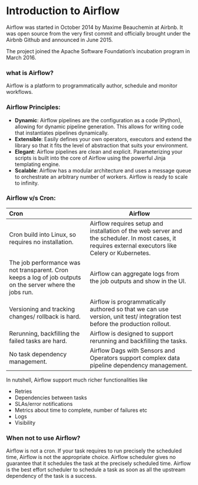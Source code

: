 # Introduction to Airflow

Airflow was started in October 2014 by Maxime Beauchemin at Airbnb. It was open source from the very first commit and officially brought under the Airbnb Github and announced in June 2015.

The project joined the Apache Software Foundation’s incubation program in March 2016.

### what is Airflow?

Airflow is a platform to programmatically author, schedule and monitor workflows.

### Airflow Principles:

- **Dynamic**: Airflow pipelines are the configuration as a code (Python), allowing for dynamic pipeline generation. This allows for writing code that instantiates pipelines dynamically.
- **Extensible**: Easily defines your own operators, executors and extend the library so that it fits the level of abstraction that suits your environment.
- **Elegant**: Airflow pipelines are clean and explicit. Parameterizing your scripts is built into the core of Airflow using the powerful Jinja templating engine.
- **Scalable**: Airflow has a modular architecture and uses a message queue to orchestrate an arbitrary number of workers. Airflow is ready to scale to infinity.

### Airflow v/s Cron:

| Cron                                                                                                       | Airflow                                                                                                                                               |
|:---------------------------------------------------------------------------------------------------------- | ----------------------------------------------------------------------------------------------------------------------------------------------------- |
| Cron build into Linux, so requires no installation.                                                        | Airflow requires setup and installation of the web server and the scheduler. In most cases, it requires external executors like Celery or Kubernetes. |
| The job performance was not transparent. Cron keeps a log of job outputs on the server where the jobs run. | Airflow can aggregate logs from the job outputs and show in the UI.                                                                                   |
| Versioning and tracking changes/ rollback is hard.                                                         | Airflow is programmatically authored so that we can use version, unit test/ integration test before the production rollout.                              |
| Rerunning, backfilling the failed tasks are hard.                                                          | Airflow is designed to support rerunning and backfilling the tasks.                                                                                      |
| No task dependency management.                                                                             | Airflow Dags with Sensors and Operators support complex data pipeline dependency management.                                                          |

In nutshell, Airflow support much richer functionalities like

- Retries
- Dependencies between tasks
- SLAs/error notifications
- Metrics about time to complete, number of failures etc
- Logs
- Visibility

### When not to use Airflow?

Airflow is not a cron. If your task requires to run precisely the scheduled time, Airflow is not the appropriate choice. Airflow scheduler gives no guarantee that it schedules the task at the precisely scheduled time. Airflow is the best effort scheduler to schedule a task as soon as all the upstream dependency of the task is a success.
